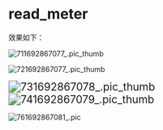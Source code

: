 # read_meter

效果如下：

![711692867077_.pic_thumb](/Users/guoliefeng/Project/read_meter/img/711692867077_.pic_thumb.jpg)

![721692867077_.pic_thumb](/Users/guoliefeng/Project/read_meter/img/721692867077_.pic_thumb.jpg)

<img src="/Users/guoliefeng/Project/read_meter/img/731692867078_.pic_thumb.jpg" alt="731692867078_.pic_thumb" style="zoom:150%;" />

<img src="/Users/guoliefeng/Project/read_meter/img/741692867079_.pic_thumb.jpg" alt="741692867079_.pic_thumb" style="zoom:150%;" />

![761692867081_.pic](/Users/guoliefeng/Project/read_meter/img/761692867081_.pic.jpg)
